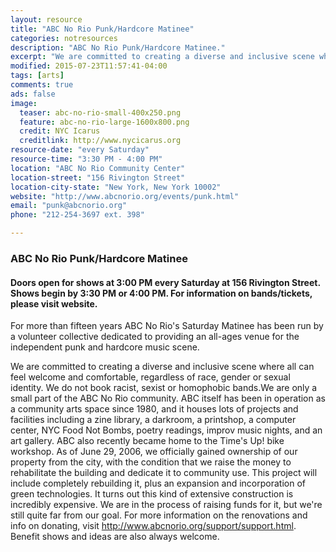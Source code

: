 ```yaml
---
layout: resource
title: "ABC No Rio Punk/Hardcore Matinee"
categories: notresources
description: "ABC No Rio Punk/Hardcore Matinee."
excerpt: "We are committed to creating a diverse and inclusive scene where all can feel welcome and comfortable, regardless of race, gender or sexual identity. We do not book racist, sexist or homophobic bands.We are only a small part of the ABC No Rio community. ABC itself has been in operation as a community arts space since 1980, and it houses lots of projects and facilities including a zine library, a darkroom, a printshop, a computer center, NYC Food Not Bombs, poetry readings, improv music nights, and an art gallery."
modified: 2015-07-23T11:57:41-04:00
tags: [arts]
comments: true
ads: false
image:
  teaser: abc-no-rio-small-400x250.png
  feature: abc-no-rio-large-1600x800.png
  credit: NYC Icarus
  creditlink: http://www.nycicarus.org
resource-date: "every Saturday"
resource-time: "3:30 PM - 4:00 PM"
location: "ABC No Rio Community Center"
location-street: "156 Rivington Street"
location-city-state: "New York, New York 10002"
website: "http://www.abcnorio.org/events/punk.html"
email: "punk@abcnorio.org"
phone: "212-254-3697 ext. 398"

---
```


### ABC No Rio Punk/Hardcore Matinee

#### Doors open for shows at 3:00 PM every Saturday at 156 Rivington Street. Shows begin by 3:30 PM or 4:00 PM. For information on bands/tickets, please visit website.

For more than fifteen years ABC No Rio's Saturday Matinee has been run by a volunteer collective dedicated to providing an all-ages venue for the independent punk and hardcore music scene.

We are committed to creating a diverse and inclusive scene where all can feel welcome and comfortable, regardless of race, gender or sexual identity. We do not book racist, sexist or homophobic bands.We are only a small part of the ABC No Rio community. ABC itself has been in operation as a community arts space since 1980, and it houses lots of projects and facilities including a zine library, a darkroom, a printshop, a computer center, NYC Food Not Bombs, poetry readings, improv music nights, and an art gallery. ABC also recently became home to the Time's Up! bike workshop. As of June 29, 2006, we officially gained ownership of our property from the city, with the condition that we raise the money to rehabilitate the building and dedicate it to community use. This project will include completely rebuilding it, plus an expansion and incorporation of green technologies. It turns out this kind of extensive construction is incredibly expensive. We are in the process of raising funds for it, but we're still quite far from our goal. For more information on the renovations and info on donating, visit http://www.abcnorio.org/support/support.html. Benefit shows and ideas are also always welcome.
